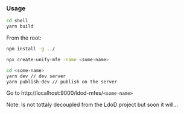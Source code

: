 <!-- @format -->

### Usage

```sh
cd shell
yarn build
```

From the root:

```sh
npm install -g ../
```

```sh
npx create-unify-mfe -name <some-name>
```

```sh
cd <some-name>
yarn dev // dev server
yarn publish-dev // publish on the server
```

Go to http://localhost:9000/ldod-mfes/`<some-name>`

Note: Is not tottaly decoupled from the LdoD project but soon it will...

